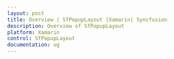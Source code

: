 ```yaml
---
layout: post
title: Overview | SfPopupLayout |Xamarin| Syncfusion
description: Overview of SfPopupLayout
platform: Xamarin
control: SfPopupLayout
documentation: ug
--- 
```

